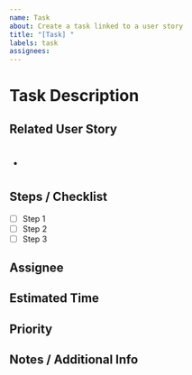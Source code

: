 ```yaml
---
name: Task
about: Create a task linked to a user story
title: "[Task] "
labels: task
assignees: 
---
```


# Task Description
<!-- Describe the task clearly -->

## Related User Story
<!-- Link the user story this task belongs to -->
- # 

## Steps / Checklist
- [ ] Step 1
- [ ] Step 2
- [ ] Step 3

## Assignee
<!-- Person responsible for the task -->

## Estimated Time
<!-- e.g., 4 hours -->

## Priority
<!-- High / Medium / Low -->

## Notes / Additional Info
